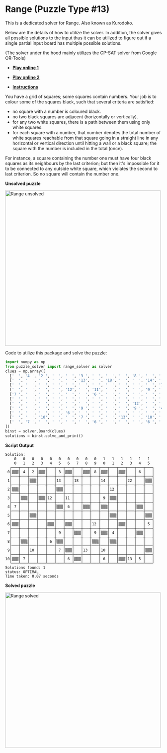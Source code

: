 # Range (Puzzle Type #13)

This is a dedicated solver for Range. Also known as Kurodoko.

Below are the details of how to utilize the solver. In addition, the solver gives all possible solutions to the input thus it can be utilized to figure out if a single partial input board has multiple possible solutions.

(The solver under the hood mainly utilizes the CP-SAT solver from Google OR-Tools)

* [**Play online 1**](https://www.chiark.greenend.org.uk/~sgtatham/puzzles/js/range.html)

* [**Play online 2**](https://www.puzzle-kurodoko.com/)

* [**Instructions**](https://www.chiark.greenend.org.uk/~sgtatham/puzzles/doc/range.html#range)

You have a grid of squares; some squares contain numbers. Your job is to colour some of the squares black, such that several criteria are satisfied:

  - no square with a number is coloured black.
  - no two black squares are adjacent (horizontally or vertically).
  - for any two white squares, there is a path between them using only white squares.
  - for each square with a number, that number denotes the total number of white squares reachable from that square going in a straight line in any horizontal or vertical direction until hitting a wall or a black square; the square with the number is included in the total (once).

For instance, a square containing the number one must have four black squares as its neighbours by the last criterion; but then it's impossible for it to be connected to any outside white square, which violates the second to last criterion. So no square will contain the number one. 

**Unsolved puzzle**

<img src="https://raw.githubusercontent.com/Ar-Kareem/puzzle_solver/master/images/range_unsolved.png" alt="Range unsolved" width="500">

Code to utilize this package and solve the puzzle:
```python
import numpy as np
from puzzle_solver import range_solver as solver
clues = np.array([
  ['  ', '4 ', '2 ', '  ', '  ', '3 ', '  ', '  ', '  ', '8 ', '  ', '  ', '  ', '  ', '6 ', '  '],
  ['  ', '  ', '  ', '  ', '  ', '13', '  ', '18', '  ', '  ', '14', '  ', '  ', '22', '  ', '  '],
  ['  ', '  ', '  ', '  ', '  ', '  ', '  ', '  ', '  ', '  ', '  ', '12', '  ', '  ', '  ', '  '],
  ['  ', '  ', '  ', '  ', '12', '  ', '11', '  ', '  ', '  ', '9 ', '  ', '  ', '  ', '  ', '  '],
  ['7 ', '  ', '  ', '  ', '  ', '  ', '6 ', '  ', '  ', '  ', '  ', '  ', '  ', '  ', '  ', '  '],
  ['  ', '  ', '  ', '  ', '  ', '  ', '  ', '  ', '  ', '  ', '  ', '  ', '  ', '  ', '  ', '  '],
  ['  ', '  ', '  ', '  ', '  ', '  ', '  ', '  ', '  ', '12', '  ', '  ', '  ', '  ', '  ', '5 '],
  ['  ', '  ', '  ', '  ', '  ', '9 ', '  ', '  ', '  ', '9 ', '  ', '4 ', '  ', '  ', '  ', '  '],
  ['  ', '  ', '  ', '  ', '6 ', '  ', '  ', '  ', '  ', '  ', '  ', '  ', '  ', '  ', '  ', '  '],
  ['  ', '  ', '10', '  ', '  ', '7 ', '  ', '  ', '13', '  ', '10', '  ', '  ', '  ', '  ', '  '],
  ['  ', '7 ', '  ', '  ', '  ', '  ', '6 ', '  ', '  ', '  ', '6 ', '  ', '  ', '13', '5 ', '  '],
])
binst = solver.Board(clues)
solutions = binst.solve_and_print()
```
**Script Output**
```
Solution:
    0   0   0   0   0   0   0   0   0   0   1   1   1   1   1   1  
    0   1   2   3   4   5   6   7   8   9   0   1   2   3   4   5
  ┌───┬───┬───┬───┬───┬───┬───┬───┬───┬───┬───┬───┬───┬───┬───┬───┐
 0│▒▒▒│ 4 │ 2 │▒▒▒│   │ 3 │▒▒▒│   │▒▒▒│ 8 │▒▒▒│   │▒▒▒│   │ 6 │   │
  ├───┼───┼───┼───┼───┼───┼───┼───┼───┼───┼───┼───┼───┼───┼───┼───┤
 1│   │   │▒▒▒│   │   │13 │   │18 │   │   │14 │   │   │22 │   │▒▒▒│
  ├───┼───┼───┼───┼───┼───┼───┼───┼───┼───┼───┼───┼───┼───┼───┼───┤
 2│▒▒▒│   │   │   │   │▒▒▒│   │   │   │   │   │12 │   │   │   │   │
  ├───┼───┼───┼───┼───┼───┼───┼───┼───┼───┼───┼───┼───┼───┼───┼───┤
 3│   │▒▒▒│   │▒▒▒│12 │   │11 │   │   │   │ 9 │▒▒▒│   │   │   │   │
  ├───┼───┼───┼───┼───┼───┼───┼───┼───┼───┼───┼───┼───┼───┼───┼───┤
 4│ 7 │   │   │   │   │▒▒▒│ 6 │   │▒▒▒│   │▒▒▒│   │   │   │▒▒▒│   │
  ├───┼───┼───┼───┼───┼───┼───┼───┼───┼───┼───┼───┼───┼───┼───┼───┤
 5│   │   │▒▒▒│   │   │   │   │   │   │   │   │▒▒▒│   │   │   │▒▒▒│
  ├───┼───┼───┼───┼───┼───┼───┼───┼───┼───┼───┼───┼───┼───┼───┼───┤
 6│▒▒▒│   │   │   │▒▒▒│   │▒▒▒│   │   │12 │   │   │▒▒▒│   │   │ 5 │
  ├───┼───┼───┼───┼───┼───┼───┼───┼───┼───┼───┼───┼───┼───┼───┼───┤
 7│   │   │   │   │   │ 9 │   │▒▒▒│   │ 9 │▒▒▒│ 4 │   │   │▒▒▒│   │
  ├───┼───┼───┼───┼───┼───┼───┼───┼───┼───┼───┼───┼───┼───┼───┼───┤
 8│   │▒▒▒│   │   │ 6 │▒▒▒│   │   │   │▒▒▒│   │▒▒▒│   │   │   │   │
  ├───┼───┼───┼───┼───┼───┼───┼───┼───┼───┼───┼───┼───┼───┼───┼───┤
 9│   │   │10 │   │   │ 7 │▒▒▒│   │13 │   │10 │   │   │   │   │▒▒▒│
  ├───┼───┼───┼───┼───┼───┼───┼───┼───┼───┼───┼───┼───┼───┼───┼───┤
10│▒▒▒│ 7 │   │   │   │   │ 6 │▒▒▒│   │   │ 6 │   │▒▒▒│13 │ 5 │   │
  └───┴───┴───┴───┴───┴───┴───┴───┴───┴───┴───┴───┴───┴───┴───┴───┘
Solutions found: 1
status: OPTIMAL
Time taken: 0.07 seconds
```

**Solved puzzle**

<img src="https://raw.githubusercontent.com/Ar-Kareem/puzzle_solver/master/images/range_solved.png" alt="Range solved" width="500">
